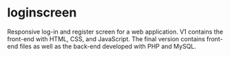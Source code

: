 # loginscreen
Responsive log-in and register screen for a web application. V1 contains the front-end with HTML, CSS, and JavaScript. The final version contains front-end files as well as the back-end developed with PHP and MySQL.
